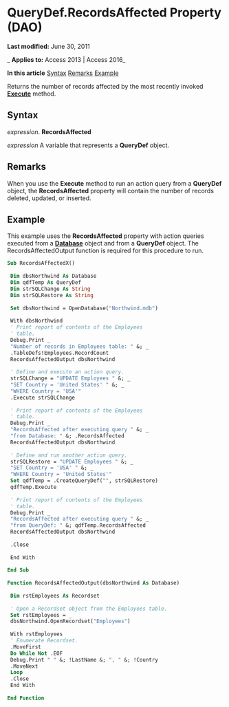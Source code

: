 
# QueryDef.RecordsAffected Property (DAO)

 **Last modified:** June 30, 2011

 _ **Applies to:** Access 2013 | Access 2016_

 **In this article**
[Syntax](#sectionSection0)
[Remarks](#sectionSection1)
[Example](#sectionSection2)


Returns the number of records affected by the most recently invoked  **[Execute](ad9e859e-c6fe-496c-a1f2-a000cf4bebcc.md)** method.

## Syntax
<a name="sectionSection0"> </a>

 _expression_. **RecordsAffected**

 _expression_ A variable that represents a **QueryDef** object.


## Remarks
<a name="sectionSection1"> </a>

When you use the  **Execute** method to run an action query from a **QueryDef** object, the **RecordsAffected** property will contain the number of records deleted, updated, or inserted.


## Example
<a name="sectionSection2"> </a>

This example uses the  **RecordsAffected** property with action queries executed from a **[Database](6cf2ddf8-3957-a15e-5eeb-85f81c1e415e.md)** object and from a **QueryDef** object. The RecordsAffectedOutput function is required for this procedure to run.


```vb
Sub RecordsAffectedX() 
 
 Dim dbsNorthwind As Database 
 Dim qdfTemp As QueryDef 
 Dim strSQLChange As String 
 Dim strSQLRestore As String 
 
 Set dbsNorthwind = OpenDatabase("Northwind.mdb") 
 
 With dbsNorthwind 
 ' Print report of contents of the Employees 
 ' table. 
 Debug.Print _ 
 "Number of records in Employees table: " &; _ 
 .TableDefs!Employees.RecordCount 
 RecordsAffectedOutput dbsNorthwind 
 
 ' Define and execute an action query. 
 strSQLChange = "UPDATE Employees " &; _ 
 "SET Country = 'United States' " &; _ 
 "WHERE Country = 'USA'" 
 .Execute strSQLChange 
 
 ' Print report of contents of the Employees 
 ' table. 
 Debug.Print _ 
 "RecordsAffected after executing query " &; _ 
 "from Database: " &; .RecordsAffected 
 RecordsAffectedOutput dbsNorthwind 
 
 ' Define and run another action query. 
 strSQLRestore = "UPDATE Employees " &; _ 
 "SET Country = 'USA' " &; _ 
 "WHERE Country = 'United States'" 
 Set qdfTemp = .CreateQueryDef("", strSQLRestore) 
 qdfTemp.Execute 
 
 ' Print report of contents of the Employees 
 ' table. 
 Debug.Print _ 
 "RecordsAffected after executing query " &; _ 
 "from QueryDef: " &; qdfTemp.RecordsAffected 
 RecordsAffectedOutput dbsNorthwind 
 
 .Close 
 
 End With 
 
End Sub 
 
Function RecordsAffectedOutput(dbsNorthwind As Database) 
 
 Dim rstEmployees As Recordset 
 
 ' Open a Recordset object from the Employees table. 
 Set rstEmployees = _ 
 dbsNorthwind.OpenRecordset("Employees") 
 
 With rstEmployees 
 ' Enumerate Recordset. 
 .MoveFirst 
 Do While Not .EOF 
 Debug.Print " " &; !LastName &; ", " &; !Country 
 .MoveNext 
 Loop 
 .Close 
 End With 
 
End Function
```

